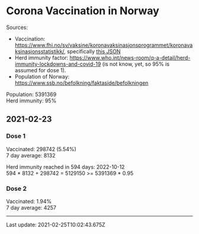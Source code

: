 # Corona Vaccination in Norway

Sources:

- Vaccination: <https://www.fhi.no/sv/vaksine/koronavaksinasjonsprogrammet/koronavaksinasjonsstatistikk/>, specifically [this JSON](https://www.fhi.no/api/chartdata/api/99119)
- Herd immunity factor: <https://www.who.int/news-room/q-a-detail/herd-immunity-lockdowns-and-covid-19> (is not know, yet, so 95% is assumed for dose 1).
- Population of Norway: <https://www.ssb.no/befolkning/faktaside/befolkningen>



Population: 5391369  
Herd immunity: 95%  

## 2021-02-23

### Dose 1

Vaccinated: 298742 (5.54%)  
7 day average: 8132

Herd immunity reached in 594 days: 2022-10-12  
594 * 8132 + 298742 = 5129150 >= 5391369 * 0.95

### Dose 2

Vaccinated: 1.94%  
7 day average: 4257

---
Last update: 2021-02-25T10:02:43.675Z
